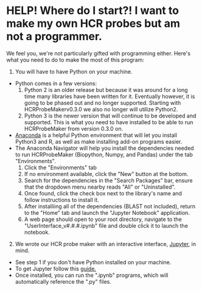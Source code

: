 # HELP! Where do I start?! I want to make my own HCR probes but am not a programmer.

We feel you, we're not particularly gifted with programming either. Here's what you need to do to make the most of this program:

1. You will have to have Python on your machine. 
  + Python comes in a few versions: 
    1. Python 2 is an older release but because it was around for a long time many libraries have been written for it. Eventually however, it is going to be phased out and no longer supported. Starting with HCRProbeMakerv0.3.0 we also no longer will utilize Python2.
    2. Python 3 is the newer version that will continue to be developed and supported. This is what you need to have installed to be able to run HCRProbeMaker from version 0.3.0 on.
  + [Anaconda](https://docs.continuum.io/anaconda/install/) is a helpful Python environment that will let you install Python3 and R, as well as make installing add-on programs easier.
  + The Anaconda Navigator will help you install the dependencies needed to run HCRProbeMaker (Biopython, Numpy, and Pandas) under the tab "Environments".
    1. Click the "Environments" tab
    2. If no environment available, click the "New" button at the bottom.
    3. Search for the dependencies in the "Search Packages" bar, ensure that the dropdown menu nearby reads "All" or "Uninstalled".
    4. Once found, click the check box next to the library's name and follow instructions to install it.
    5. After installiing all of the dependencies (BLAST not included), return to the "Home" tab and launch the "Jupyter Notebook" application.
    6. A web page should open to your root directory, navigate to the "UserInterface_v#.#.#.ipynb" file and double click it to launch the notebook. 

2. We wrote our HCR probe maker with an interactive interface, [Jupyter](https://jupyter.org/index.html), in mind.
  + See step 1 if you don't have Python installed on your machine.
  + To get Jupyter follow this [guide.](https://jupyterlab.readthedocs.io/en/stable/getting_started/installation.html)
  + Once installed, you can run the ".ipynb" programs, which will automatically reference the ".py" files.
